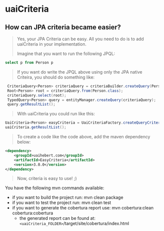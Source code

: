 # uaiCriteria 
## How can JPA criteria became easier?
> Yes, your JPA Criteria can be easy. All you need to do is to add uaiCriteria in your implementation. 
>
>Imagine that you want to run the following JPQL: 
>
```sql 
select p from Person p 
``` 
>
> If you want do write the JPQL above using only the JPA native Criteira, you should do something like:
>
```java
 CriteriaQuery<Person> criteriaQuery = criteriaBuilder.createQuery(Person.class);
 Root<Person> root = criteriaQuery.from(Person.class);
 criteriaQuery.select(root);
 TypedQuery<Person> query = entityManager.createQuery(criteriaQuery);
 query.getResultList();
```
> 
> With uaiCriteria you could run like this:
>
```java
UaiCriteria<Person> easyCriteria = UaiCriteriaFactory.createQueryCriteria(entityManager, Person.class);
uaiCriteria.getResultList();
```
> To create a code like the code above, add the maven dependency below:
```xml
<dependency>
    <groupId>uaihebert.com</groupId>
    <artifactId>EasyCriteria</artifactId>
    <version>3.0.0</version>
</dependency>
```
>
> Now, criteria is easy to use! ;) 


You have the following mvn commands available:

* if you want to build the project run: mvn clean package
* if you want to test the project run: mvn clean test
* if you want to generate the cobertura report use: mvn cobertura:clean cobertura:cobertura
    * the generated report can be found at: ``<uaiCriteria_FOLDER>``/target/site/cobertura/index.html